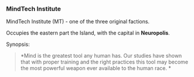 ### MindTech Institute

MindTech Institute (MT) - one of the three original factions.

Occupies the eastern part the Island, with the capital in **Neuropolis**.

Synopsis:
> *Mind is the greatest tool any human has. Our studies have shown that with proper training and the right practices this tool may become the most powerful weapon ever available to the human race. *
<!--stackedit_data:
eyJoaXN0b3J5IjpbLTE0NTY1NTU2MjZdfQ==
-->